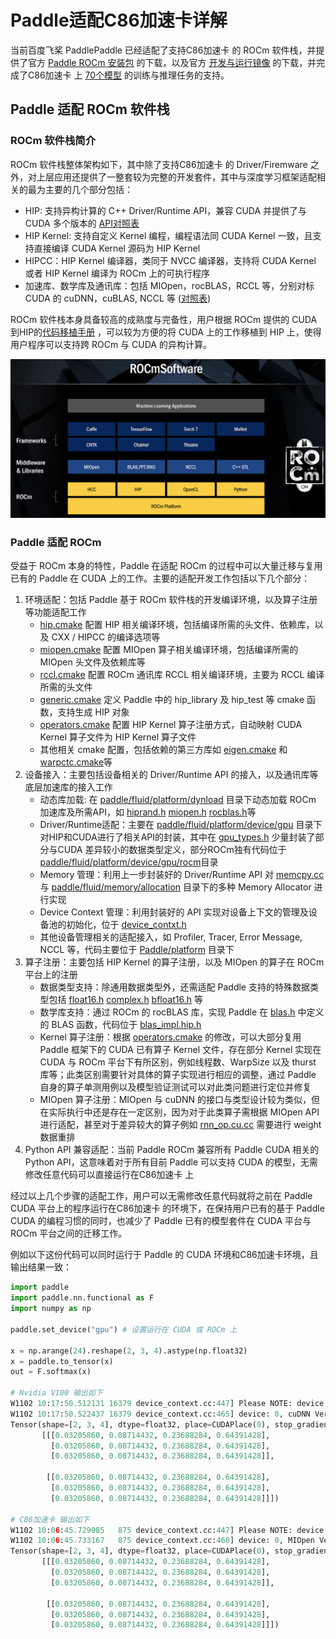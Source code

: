 # Paddle适配C86加速卡详解

当前百度飞桨 PaddlePaddle 已经适配了支持C86加速卡 的 ROCm 软件栈，并提供了官方 [Paddle ROCm 安装包](https://www.paddlepaddle.org.cn/install/quick?docurl=/documentation/docs/zh/guides/09_hardware_support/rocm_docs/paddle_install_cn.html) 的下载，以及官方 [开发与运行镜像](https://www.paddlepaddle.org.cn/documentation/docs/zh/guides/09_hardware_support/rocm_docs/paddle_install_cn.html) 的下载，并完成了C86加速卡 上 [70个模型](https://www.paddlepaddle.org.cn/documentation/docs/zh/guides/09_hardware_support/rocm_docs/paddle_rocm_cn.html) 的训练与推理任务的支持。

## Paddle 适配 ROCm 软件栈

### ROCm 软件栈简介

ROCm 软件栈整体架构如下，其中除了支持C86加速卡 的 Driver/Firemware 之外，对上层应用还提供了一整套较为完整的开发套件，其中与深度学习框架适配相关的最为主要的几个部分包括：

- HIP: 支持异构计算的 C++ Driver/Runtime API，兼容 CUDA 并提供了与 CUDA 多个版本的 [API对照表](https://github.com/ROCm-Developer-Tools/HIP/blob/master/docs/markdown/CUDA_Runtime_API_functions_supported_by_HIP.md)
- HIP Kernel: 支持自定义 Kernel 编程，编程语法同 CUDA Kernel 一致，且支持直接编译 CUDA Kernel 源码为 HIP Kernel
- HIPCC：HIP Kernel 编译器，类同于 NVCC 编译器，支持将 CUDA Kernel 或者 HIP Kernel 编译为 ROCm 上的可执行程序
- 加速库、数学库及通讯库：包括 MIOpen，rocBLAS，RCCL 等，分别对标 CUDA 的 cuDNN，cuBLAS, NCCL 等 ([对照表](https://github.com/ROCm-Developer-Tools/HIP/blob/master/docs/markdown/hip_porting_guide.md#library-equivalents))

ROCm 软件栈本身具备较高的成熟度与完备性，用户根据 ROCm 提供的 CUDA到HIP的[代码移植手册](https://rocmdocs.amd.com/en/latest/Programming_Guides/HIP-porting-guide.html) ，可以较为方便的将 CUDA 上的工作移植到 HIP 上，使得用户程序可以支持跨 ROCm 与 CUDA 的异构计算。

![图片](../images/sugon_rocm.png)


### Paddle 适配 ROCm

受益于 ROCm 本身的特性，Paddle 在适配 ROCm 的过程中可以大量迁移与复用已有的 Paddle 在 CUDA 上的工作。主要的适配开发工作包括以下几个部分：

1. 环境适配：包括 Paddle 基于 ROCm 软件栈的开发编译环境，以及算子注册等功能适配工作
   - [hip.cmake](https://github.com/PaddlePaddle/Paddle/blob/develop/cmake/hip.cmake) 配置 HIP 相关编译环境，包括编译所需的头文件、依赖库，以及 CXX / HIPCC 的编译选项等
   - [miopen.cmake](https://github.com/PaddlePaddle/Paddle/blob/develop/cmake/miopen.cmake) 配置 MIOpen 算子相关编译环境，包括编译所需的 MIOpen 头文件及依赖库等
   - [rccl.cmake](https://github.com/PaddlePaddle/Paddle/blob/develop/cmake/rccl.cmake) 配置 ROCm 通讯库 RCCL 相关编译环境，主要为 RCCL 编译所需的头文件
   - [generic.cmake](https://github.com/PaddlePaddle/Paddle/blob/develop/cmake/generic.cmake#L575) 定义 Paddle 中的 hip_library 及 hip_test 等 cmake 函数，支持生成 HIP 对象
   - [operators.cmake](https://github.com/PaddlePaddle/Paddle/blob/develop/cmake/operators.cmake#L98) 配置 HIP Kernel 算子注册方式，自动映射 CUDA Kernel 算子文件为 HIP Kernel 算子文件
   - 其他相关 cmake 配置，包括依赖的第三方库如 [eigen.cmake](https://github.com/PaddlePaddle/Paddle/blob/develop/cmake/external/eigen.cmake) 和 [warpctc.cmake](https://github.com/PaddlePaddle/Paddle/blob/develop/cmake/external/warpctc.cmake)等
2. 设备接入：主要包括设备相关的 Driver/Runtime API 的接入，以及通讯库等底层加速库的接入工作
   - 动态库加载: 在 [paddle/fluid/platform/dynload](https://github.com/PaddlePaddle/Paddle/tree/develop/paddle/fluid/platform/dynload) 目录下动态加载 ROCm 加速库及所需API，如 [hiprand.h](https://github.com/PaddlePaddle/Paddle/blob/develop/paddle/fluid/platform/dynload/hiprand.h) [miopen.h](https://github.com/PaddlePaddle/Paddle/blob/develop/paddle/fluid/platform/dynload/miopen.h) [rocblas.h](https://github.com/PaddlePaddle/Paddle/blob/develop/paddle/fluid/platform/dynload/rocblas.h)等
   - Driver/Runtime适配：主要在 [paddle/fluid/platform/device/gpu](https://github.com/PaddlePaddle/Paddle/tree/develop/paddle/fluid/platform/device/gpu) 目录下对HIP和CUDA进行了相关API的封装，其中在 [gpu_types.h](https://github.com/PaddlePaddle/Paddle/blob/develop/paddle/fluid/platform/device/gpu/gpu_types.h) 少量封装了部分与CUDA 差异较小的数据类型定义，部分ROCm独有代码位于[paddle/fluid/platform/device/gpu/rocm](https://github.com/PaddlePaddle/Paddle/tree/develop/paddle/fluid/platform/device/gpu/rocm)目录
   - Memory 管理：利用上一步封装好的 Driver/Runtime API 对 [memcpy.cc](https://github.com/PaddlePaddle/Paddle/blob/develop/paddle/fluid/memory/memcpy.cc#L574) 与 [paddle/fluid/memory/allocation](https://github.com/PaddlePaddle/Paddle/tree/develop/paddle/fluid/memory/allocation) 目录下的多种 Memory Allocator 进行实现
   - Device Context 管理：利用封装好的 API 实现对设备上下文的管理及设备池的初始化，位于 [device_contxt.h](https://github.com/PaddlePaddle/Paddle/blob/develop/paddle/fluid/platform/device_context.h)
   - 其他设备管理相关的适配接入，如 Profiler, Tracer, Error Message, NCCL 等，代码主要位于 [Paddle/platform](https://github.com/PaddlePaddle/Paddle/tree/develop/paddle/fluid/platform) 目录下
3. 算子注册：主要包括 HIP Kernel 的算子注册，以及 MIOpen 的算子在 ROCm 平台上的注册
   - 数据类型支持：除通用数据类型外，还需适配 Paddle 支持的特殊数据类型包括 [float16.h](https://github.com/PaddlePaddle/Paddle/blob/develop/paddle/fluid/platform/float16.h#L144) [complex.h](https://github.com/PaddlePaddle/Paddle/blob/develop/paddle/fluid/platform/complex.h#L88) [bfloat16.h](https://github.com/PaddlePaddle/Paddle/blob/develop/paddle/fluid/platform/bfloat16.h#L65) 等
   - 数学库支持：通过 ROCm 的 rocBLAS 库，实现 Paddle 在 [blas.h](https://github.com/PaddlePaddle/Paddle/blob/develop/paddle/phi/kernels/funcs/blas/blas.h) 中定义的 BLAS 函数，代码位于 [blas_impl.hip.h](https://github.com/PaddlePaddle/Paddle/blob/develop/paddle/phi/kernels/funcs/blas/blas_impl.hip.h)
   - Kernel 算子注册：根据 [operators.cmake](https://github.com/PaddlePaddle/Paddle/blob/develop/cmake/operators.cmake#L98) 的修改，可以大部分复用 Paddle 框架下的 CUDA 已有算子 Kernel 文件，存在部分 Kernel 实现在 CUDA 与 ROCm 平台下有所区别，例如线程数、WarpSize 以及 thurst 库等；此类区别需要针对具体的算子实现进行相应的调整，通过 Paddle 自身的算子单测用例以及模型验证测试可以对此类问题进行定位并修复
   - MIOpen 算子注册：MIOpen 与 cuDNN 的接口与类型设计较为类似，但在实际执行中还是存在一定区别，因为对于此类算子需根据 MIOpen API 进行适配，甚至对于差异较大的算子例如 [rnn_op.cu.cc](https://github.com/PaddlePaddle/Paddle/blob/develop/paddle/fluid/operators/rnn_op.cu.cc#L506) 需要进行 weight 数据重排
4. Python API 兼容适配：当前 Paddle ROCm 兼容所有 Paddle CUDA 相关的 Python API，这意味着对于所有目前 Paddle 可以支持 CUDA 的模型，无需修改任意代码可以直接运行在C86加速卡 上

经过以上几个步骤的适配工作，用户可以无需修改任意代码就将之前在 Paddle CUDA 平台上的程序运行在C86加速卡 的环境下，在保持用户已有的基于 Paddle CUDA 的编程习惯的同时，也减少了 Paddle 已有的模型套件在 CUDA 平台与 ROCm 平台之间的迁移工作。

例如以下这份代码可以同时运行于 Paddle 的 CUDA 环境和C86加速卡环境，且输出结果一致：

```python
import paddle
import paddle.nn.functional as F
import numpy as np

paddle.set_device("gpu") # 设置运行在 CUDA 或 ROCm 上

x = np.arange(24).reshape(2, 3, 4).astype(np.float32)
x = paddle.to_tensor(x)
out = F.softmax(x)

# Nvidia V100 输出如下
W1102 10:17:50.512131 16379 device_context.cc:447] Please NOTE: device: 0, GPU Compute Capability: 7.0, Driver API Version: 11.2, Runtime API Version: 10.1
W1102 10:17:50.522437 16379 device_context.cc:465] device: 0, cuDNN Version: 7.6.
Tensor(shape=[2, 3, 4], dtype=float32, place=CUDAPlace(0), stop_gradient=True,
       [[[0.03205860, 0.08714432, 0.23688284, 0.64391428],
         [0.03205860, 0.08714432, 0.23688284, 0.64391428],
         [0.03205860, 0.08714432, 0.23688284, 0.64391428]],

        [[0.03205860, 0.08714432, 0.23688284, 0.64391428],
         [0.03205860, 0.08714432, 0.23688284, 0.64391428],
         [0.03205860, 0.08714432, 0.23688284, 0.64391428]]])

# C86加速卡 输出如下
W1102 10:06:45.729085   875 device_context.cc:447] Please NOTE: device: 0, GPU Compute Capability: 90.0, Driver API Version: 321.0, Runtime API Version: 3.1
W1102 10:06:45.733167   875 device_context.cc:460] device: 0, MIOpen Version: 2.11.0
Tensor(shape=[2, 3, 4], dtype=float32, place=CUDAPlace(0), stop_gradient=True,
       [[[0.03205860, 0.08714432, 0.23688284, 0.64391428],
         [0.03205860, 0.08714432, 0.23688284, 0.64391428],
         [0.03205860, 0.08714432, 0.23688284, 0.64391428]],

        [[0.03205860, 0.08714432, 0.23688284, 0.64391428],
         [0.03205860, 0.08714432, 0.23688284, 0.64391428],
         [0.03205860, 0.08714432, 0.23688284, 0.64391428]]])
```
